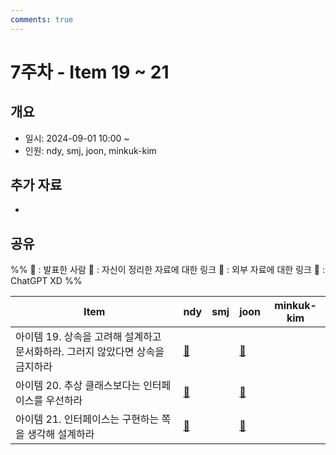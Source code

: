 ```yaml
---
comments: true
---
```

# 7주차 - Item 19 ~ 21

## 개요

- 일시: 2024-09-01 10:00 ~ 
- 인원: ndy, smj, joon, minkuk-kim

## 추가 자료
- 
## 공유
%% 
📢 : 발표한 사람
📄 : 자신이 정리한 자료에 대한 링크
🔗 : 외부 자료에 대한 링크
🤖 : ChatGPT XD
%%

| Item                                          | ndy                                | smj | joon | minkuk-kim |
| --------------------------------------------- | ---------------------------------- | --- | ---- | ---------- |
| 아이템 19. 상속을 고려해 설계하고 문서화하라. 그러지 않았다면 상속을 금지하라 | [📄](docs/chapter04/item19/ndy.md) |     |[📄](https://wonjoon.gitbook.io/joons-til/books/effective-java/item-19.-design-and-document-for-inheritance-or-else-prohibit-it)      |            |
| 아이템 20. 추상 클래스보다는 인터페이스를 우선하라                 | [📄](docs/chapter04/item20/ndy.md) |     |[📄](https://wonjoon.gitbook.io/joons-til/books/effective-java/item20.-prefer-interfaces-to-abstract-classes)      |            |
| 아이템 21. 인터페이스는 구현하는 쪽을 생각해 설계하라               | [🔗](https://ktaes.tistory.com/36) |     |[📄](https://wonjoon.gitbook.io/joons-til/books/effective-java/item21.-design-interfaces-with-implementations-in-mind)      |            |
